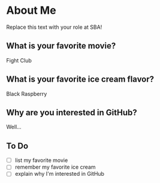 # About Me
Replace this text with your role at SBA!

## What is your favorite movie?
Fight Club 

## What is your favorite ice cream flavor?
Black Raspberry

## Why are you interested in GitHub?
Well...   

## To Do
- [ ] list my favorite movie
- [ ] remember my favorite ice cream
- [ ] explain why I'm interested in GitHub

